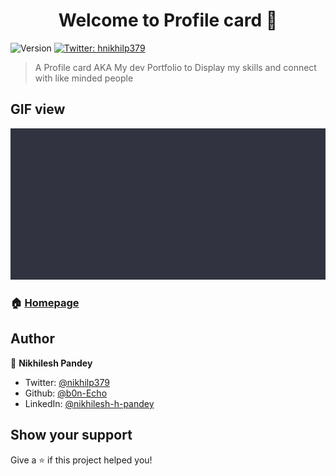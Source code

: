 <h1 align="center">Welcome to Profile card 👋</h1>
<p>
  <img alt="Version" src="https://img.shields.io/badge/version-1.0.0-blue.svg?cacheSeconds=2592000" />
  <a href="https://twitter.com/nikhilp379" target="_blank">
    <img alt="Twitter: hnikhilp379" src="https://img.shields.io/twitter/follow/nikhilp379.svg?style=social" />
  </a>
</p>

>  A Profile card AKA My dev Portfolio to Display my skills and connect with like minded people

## GIF view

<p>
    <img alt="Profile Card GIF" src="./assets/ProfileCard.gif" />
</p>

### 🏠 [Homepage](http://b0n-echo.github.io/)

## Author

👤 **Nikhilesh Pandey**

* Twitter: [@nikhilp379](https://twitter.com/nikhilp379)
* Github: [@b0n-Echo](https://github.com/b0n-Echo)
* LinkedIn: [@nikhilesh-h-pandey](https://linkedin.com/in/nikhilesh-h-pandey)

## Show your support

Give a ⭐️ if this project helped you!
